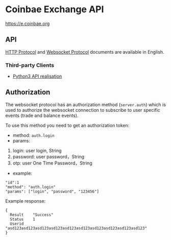 # Coinbae Exchange API
https://e.coinbae.org

## API

[HTTP Protocol](https://github.com/CoinbaeOrg/Coinbae-Exchange-API/HTTP-Protocol.md) and [Websocket Protocol](https://github.com/CoinbaeOrg/Coinbae-Exchange-API/WebSocket-Protocol.md) documents are available in English. 

### Third-party Clients

- [Python3 API realisation](https://github.com/CoinbaeOrg/Coinbae-Exchange-API/python-api)


## Authorization

The websocket protocol has an authorization method (`server.auth`) which is used to authorize the websocket connection to subscribe to user specific events (trade and balance events).

To use this method you need to get an authorization token:

* method: `auth.login`
* params: 
1. login: user login, String
2. password: user password，String
3. otp: user One Time Password，String

* example: 

```
"id":1
"method": "auth.login"
"params": ["login", "password", "123456"]
```

Example response: 
```
{
  Result	"Success"
  Status	1
  Userid	"asd123asd123asd123asd123asd123asd123asd123asd123asd123asd123"
}
```

